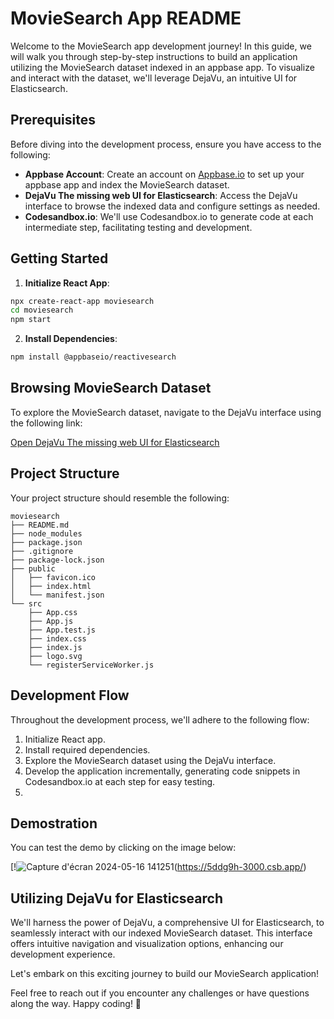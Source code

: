 # MovieSearch App README

Welcome to the MovieSearch app development journey! In this guide, we will walk you through step-by-step instructions to build an application utilizing the MovieSearch dataset indexed in an appbase app. To visualize and interact with the dataset, we'll leverage DejaVu, an intuitive UI for Elasticsearch.

## Prerequisites

Before diving into the development process, ensure you have access to the following:

- **Appbase Account**: Create an account on [Appbase.io](https://appbase.io/) to set up your appbase app and index the MovieSearch dataset.
- **DejaVu The missing web UI for Elasticsearch**: Access the DejaVu interface to browse the indexed data and configure settings as needed.
- **Codesandbox.io**: We'll use Codesandbox.io to generate code at each intermediate step, facilitating testing and development.

## Getting Started

1. **Initialize React App**:

```bash
npx create-react-app moviesearch
cd moviesearch
npm start
```

2. **Install Dependencies**:

```bash
npm install @appbaseio/reactivesearch
```

## Browsing MovieSearch Dataset

To explore the MovieSearch dataset, navigate to the DejaVu interface using the following link:

[Open DejaVu The missing web UI for Elasticsearch](https://dejavu.appbase.io/?appname=movies-demo-app&url=https://81719ecd9552:e06db001-a6d8-4cc2-bc43-9c15b1c0c987@appbase-demo-ansible-abxiydt-arc.searchbase.io&mode=view)

## Project Structure

Your project structure should resemble the following:

```
moviesearch
├── README.md
├── node_modules
├── package.json
├── .gitignore
├── package-lock.json
├── public
│   ├── favicon.ico
│   ├── index.html
│   └── manifest.json
└── src
    ├── App.css
    ├── App.js
    ├── App.test.js
    ├── index.css
    ├── index.js
    ├── logo.svg
    └── registerServiceWorker.js
```

## Development Flow

Throughout the development process, we'll adhere to the following flow:

1. Initialize React app.
2. Install required dependencies.
3. Explore the MovieSearch dataset using the DejaVu interface.
4. Develop the application incrementally, generating code snippets in Codesandbox.io at each step for easy testing.
5. 
## Demostration

You can test the demo by clicking on the image below:

[!![Capture d'écran 2024-05-16 141251](https://github.com/Majda22/movie_app_search/assets/167624199/d6b86c16-caa9-4c7d-a61f-a6ae49a877fd)(https://5ddg9h-3000.csb.app/)

## Utilizing DejaVu for Elasticsearch

We'll harness the power of DejaVu, a comprehensive UI for Elasticsearch, to seamlessly interact with our indexed MovieSearch dataset. This interface offers intuitive navigation and visualization options, enhancing our development experience.

Let's embark on this exciting journey to build our MovieSearch application!

Feel free to reach out if you encounter any challenges or have questions along the way. Happy coding! 🚀
